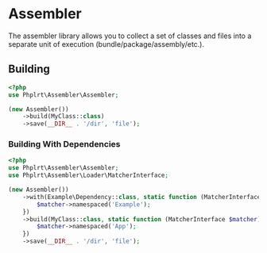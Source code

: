 # Assembler

The assembler library allows you to collect a set of classes and 
files into a separate unit of execution (bundle/package/assembly/etc.).

## Building

```php
<?php
use Phplrt\Assembler\Assembler;

(new Assembler())
    ->build(MyClass::class)
    ->save(__DIR__ . '/dir', 'file');
```

### Building With Dependencies

```php
<?php
use Phplrt\Assembler\Assembler;
use Phplrt\Assembler\Loader\MatcherInterface;

(new Assembler())
    ->with(Example\Dependency::class, static function (MatcherInterface $matcher) {
        $matcher->namespaced('Example');
    })
    ->build(MyClass::class, static function (MatcherInterface $matcher) {
        $matcher->namespaced('App');
    })
    ->save(__DIR__ . '/dir', 'file');
``` 
